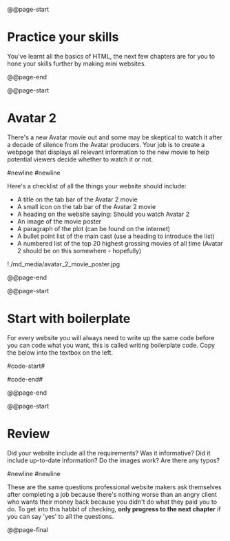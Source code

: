 @@page-start

# Practice your skills

You've learnt all the basics of HTML, the next few chapters are for you to hone your skills further by making mini websites.

@@page-end

@@page-start

# Avatar 2

There's a new Avatar movie out and some may be skeptical to watch it after a decade of silence from the Avatar producers. Your job is to create a webpage that displays all relevant information to the new movie to help potential viewers decide whether to watch it or not.

#newline
#newline

Here's a checklist of all the things your website should include:
- A title on the tab bar of the Avatar 2 movie
- A small icon on the tab bar of the Avatar 2 movie
- A heading on the website saying: Should you watch Avatar 2
- An image of the movie poster
- A paragraph of the plot (can be found on the internet)
- A bullet point list of the main cast (use a heading to introduce the list)
- A numbered list of the top 20 highest grossing movies of all time (Avatar 2 should be on this somewhere - hopefully)

!./md_media/avatar_2_movie_poster.jpg

@@page-end

@@page-start

# Start with boilerplate

For every website you will always need to write up the same code before you can code what you want, this is called writing boilerplate code. Copy the below into the textbox on the left.

#code-start#
<html>
    <head>
    </head>
    <body>
    </body>
</html>
#code-end#

@@page-end

@@page-start

# Review

Did your website include all the requirements? Was it informative? Did it include up-to-date information? Do the images work? Are there any typos?

#newline
#newline

These are the same questions professional website makers ask themselves after completing a job because there's nothing worse than an angry client who wants their money back because you didn't do what they paid you to do. To get into this habbit of checking, **only progress to the next chapter** if you can say 'yes' to all the questions.

@@page-final